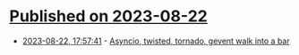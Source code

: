 # [Published on 2023-08-22](index.md)

* [2023-08-22, 17:57:41](https://lobste.rs/s/lfkxmg/asyncio_twisted_tornado_gevent_walk_into) - [Asyncio, twisted, tornado, gevent walk into a bar](https://www.bitecode.dev/p/asyncio-twisted-tornado-gevent-walk)
